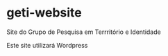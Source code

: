 # geti-website

Site do Grupo de Pesquisa em Terrritório e Identidade

Este site utilizará Wordpress


